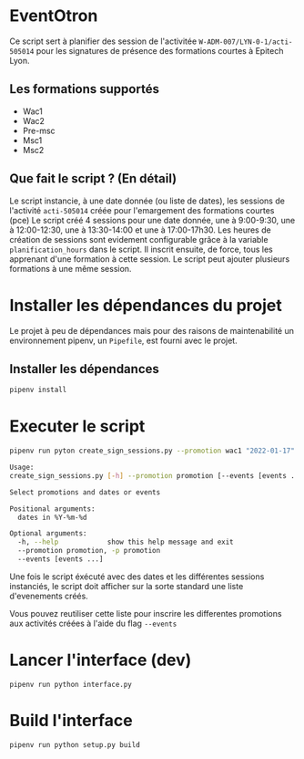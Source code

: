 # EventOtron
Ce script sert à planifier des session de l'activitée `W-ADM-007/LYN-0-1/acti-505014` pour les signatures de présence des formations courtes à Epitech Lyon.

## Les formations supportés
- Wac1
- Wac2
- Pre-msc
- Msc1
- Msc2

## Que fait le script ? (En détail)

Le script instancie, à une date donnée (ou liste de dates), les sessions de l'activité `acti-505014` créée pour l'emargement des formations courtes (pce)
Le script créé 4 sessions pour une date donnée, une à 9:00-9:30, une à 12:00-12:30, une à 13:30-14:00 et une à 17:00-17h30.
Les heures de création de sessions sont evidement configurable grâce à la variable `planification_hours` dans le script.
Il inscrit ensuite, de force, tous les apprenant d'une formation à cette session.
Le script peut ajouter plusieurs formations à une même session.

# Installer les dépendances du projet
Le projet à peu de dépendances mais pour des raisons de maintenabilité un environnement pipenv, un `Pipefile`, est fourni avec le projet.

## Installer les dépendances
```sh
pipenv install
```

# Executer le script
```sh
pipenv run pyton create_sign_sessions.py --promotion wac1 "2022-01-17" "2022-01-18"
```

```sh
Usage: 
create_sign_sessions.py [-h] --promotion promotion [--events [events ...]] [dates in %Y-%m-%d ...]

Select promotions and dates or events

Positional arguments:
  dates in %Y-%m-%d

Optional arguments:
  -h, --help            show this help message and exit
  --promotion promotion, -p promotion
  --events [events ...]
```

Une fois le script éxécuté avec des dates et les différentes sessions instanciés, le script doit afficher sur la sorte standard une liste d'evenements créés.

Vous pouvez reutiliser cette liste pour inscrire les differentes promotions aux activités créées à l'aide du flag `--events`

# Lancer l'interface (dev)
```
pipenv run python interface.py
```

# Build l'interface
```
pipenv run python setup.py build
```
